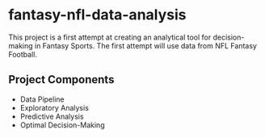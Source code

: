 # fantasy-nfl-data-analysis

This project is a first attempt at creating an analytical tool for decision-making in Fantasy Sports. The first attempt will use data from NFL Fantasy Football. 

## Project Components

- Data Pipeline 
- Exploratory Analysis
- Predictive Analysis 
- Optimal Decision-Making 
